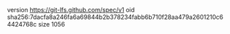 version https://git-lfs.github.com/spec/v1
oid sha256:7dacfa8a246fa6a69844b2b378234fabb6b710f28aa479a2601210c64424768c
size 1056
